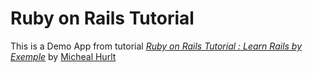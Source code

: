 # Ruby on Rails Tutorial

This is a Demo App from tutorial [*Ruby on Rails Tutorial : Learn Rails by Exemple*](http://rubyonrails.org) by [Micheal Hurlt](http://michaelharlt.com)